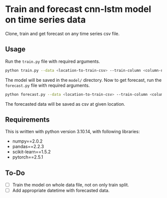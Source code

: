 # Train and forecast cnn-lstm model on time series data

Clone, train and get forecast on any time series csv file.


## Usage

Run the `train.py` file with required arguments.

```bash
python train.py --data <location-to-train-csv> --train-column <column-name> --rolling-size <number of time points to be trained in one go> --epoches <num_epoches> --batch-size <batch_size> --lr <learnig_rate>
```

The model will be saved in the `model/` directory. Now to get forecast, run the `forecast.py` file with required arguments.

```bash
python forecast.py --data <location-to-train-csv> --train-column <column-name> --rolling-size <rolling size used to train model> --model <path to trained model file> --forecast <number of timepoints to forecast> --forecast-save <filepath to save forecasted data as csv>
```

The forecasted data will be saved as csv at given location.


## Requirements

This is written with python version 3.10.14, with following libraries:

- numpy==2.0.2
- pandas==2.2.3
- scikit-learn==1.5.2
- pytorch==2.5.1

## To-Do

- [ ] Train the model on whole data file, not on only train split.
- [ ] Add appropriate datetime with forecasted data.